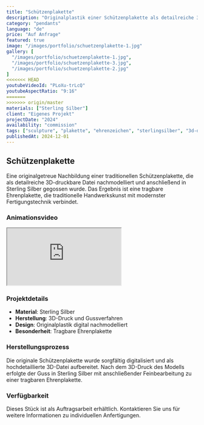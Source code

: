 ```yaml
---
title: "Schützenplakette"
description: "Originalplastik einer Schützenplakette als detailreiche 3D-druckbare Datei nachmodelliert, dann in Sterlingsilber gegossen und als tragbare Ehrenplakette fertiggestellt."
category: "pendants"
language: "de"
price: "Auf Anfrage"
featured: true
image: "/images/portfolio/schuetzenplakette-1.jpg"
gallery: [
  "/images/portfolio/schuetzenplakette-1.jpg",
  "/images/portfolio/schuetzenplakette-3.jpg",
  "/images/portfolio/schuetzenplakette-2.jpg"
]
<<<<<<< HEAD
youtubeVideoId: "PLoXu-trLcQ"
youtubeAspectRatio: "9:16"
=======
>>>>>>> origin/master
materials: ["Sterling Silber"]
client: "Eigenes Projekt"
projectDate: "2024"
availability: "commission"
tags: ["sculpture", "plakette", "ehrenzeichen", "sterlingsilber", "3d-druck"]
publishedAt: 2024-12-01
---
```


## Schützenplakette

Eine originalgetreue Nachbildung einer traditionellen Schützenplakette, die als detailreiche 3D-druckbare Datei nachmodelliert und anschließend in Sterling Silber gegossen wurde. Das Ergebnis ist eine tragbare Ehrenplakette, die traditionelle Handwerkskunst mit modernster Fertigungstechnik verbindet.

### Animationsvideo

<div class="mb-8 flex justify-center">
  <iframe 
    class="w-full max-w-sm aspect-[9/16] rounded-lg shadow-lg border-0" 
    src="https://www.youtube.com/embed/PLoXu-trLcQ" 
    title="Schützenplakette Animation" 
    loading="lazy" 
    allow="web-share" 
    referrerpolicy="strict-origin-when-cross-origin" 
    allowfullscreen>
  </iframe>
</div>

### Projektdetails

- **Material**: Sterling Silber
- **Herstellung**: 3D-Druck und Gussverfahren
- **Design**: Originalplastik digital nachmodelliert
- **Besonderheit**: Tragbare Ehrenplakette

### Herstellungsprozess

Die originale Schützenplakette wurde sorgfältig digitalisiert und als hochdetaillierte 3D-Datei aufbereitet. Nach dem 3D-Druck des Modells erfolgte der Guss in Sterling Silber mit anschließender Feinbearbeitung zu einer tragbaren Ehrenplakette.

### Verfügbarkeit

Dieses Stück ist als Auftragsarbeit erhältlich. Kontaktieren Sie uns für weitere Informationen zu individuellen Anfertigungen.
